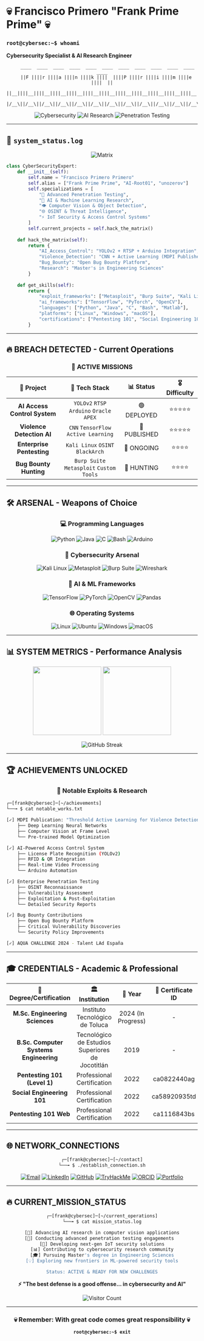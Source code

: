 # 💀 Francisco Primero "Frank Prime Prime" 💀
### `root@cybersec:~$ whoami`
**Cybersecurity Specialist & AI Research Engineer**

<div align="center">
  
```ascii
    ____  ____  ____  ____  ____  ____  ____  ____  ____  ____  ____  ____
   ||F ||||r ||||a ||||n ||||k ||||  ||||P ||||r ||||i ||||m ||||e ||||  ||
   ||__||||__||||__||||__||||__||||__||||__||||__||||__||||__||||__||||__||
   |/__\||/__\||/__\||/__\||/__\||/__\||/__\||/__\||/__\||/__\||/__\||/__\|
```

![Cybersecurity](https://img.shields.io/badge/Cybersecurity-Expert-red?style=for-the-badge&logo=kalilinux&logoColor=white)
![AI Research](https://img.shields.io/badge/AI%20Research-Advanced-blue?style=for-the-badge&logo=tensorflow&logoColor=white)
![Penetration Testing](https://img.shields.io/badge/Pentesting-Professional-green?style=for-the-badge&logo=metasploit&logoColor=white)

</div>

---

## 🚀 `system_status.log`

<div align="center">

![Matrix](https://readme-typing-svg.herokuapp.com?font=Fira+Code&size=22&duration=3000&pause=1000&color=00FF41&background=000000&center=true&vCenter=true&width=600&lines=Penetration+Testing+%7C+AI+Research;Machine+Learning+%7C+Vulnerability+Analysis;OSINT+%7C+Exploit+Development;Neural+Networks+%7C+Computer+Vision)

</div>

```python
class CyberSecurityExpert:
    def __init__(self):
        self.name = "Francisco Primero Primero"
        self.alias = ["Frank Prime Prime", "AI-Root01", "unozerov"]
        self.specializations = [
            "🔐 Advanced Penetration Testing",
            "🤖 AI & Machine Learning Research", 
            "👁️ Computer Vision & Object Detection",
            "🌐 OSINT & Threat Intelligence",
            "⚡ IoT Security & Access Control Systems"
        ]
        self.current_projects = self.hack_the_matrix()
        
    def hack_the_matrix(self):
        return {
            "AI_Access_Control": "YOLOv2 + RTSP + Arduino Integration",
            "Violence_Detection": "CNN + Active Learning (MDPI Published)",
            "Bug_Bounty": "Open Bug Bounty Platform",
            "Research": "Master's in Engineering Sciences"
        }
        
    def get_skills(self):
        return {
            "exploit_frameworks": ["Metasploit", "Burp Suite", "Kali Linux"],
            "ai_frameworks": ["TensorFlow", "PyTorch", "OpenCV"],
            "languages": ["Python", "Java", "C", "Bash", "Matlab"],
            "platforms": ["Linux", "Windows", "macOS"],
            "certifications": ["Pentesting 101", "Social Engineering 101"]
        }
```

---

## 🔥 **BREACH DETECTED** - Current Operations

<div align="center">

### 🎯 **ACTIVE MISSIONS**

</div>

| 🚨 **Project** | 🔧 **Tech Stack** | 📊 **Status** | 🎖️ **Difficulty** |
|:--------------:|:------------------:|:-------------:|:-----------------:|
| **AI Access Control System** | `YOLOv2` `RTSP` `Arduino` `Oracle APEX` | 🟢 DEPLOYED | ⭐⭐⭐⭐⭐ |
| **Violence Detection AI** | `CNN` `TensorFlow` `Active Learning` | 📄 PUBLISHED | ⭐⭐⭐⭐⭐ |
| **Enterprise Pentesting** | `Kali Linux` `OSINT` `BlackArch` | 🔄 ONGOING | ⭐⭐⭐⭐ |
| **Bug Bounty Hunting** | `Burp Suite` `Metasploit` `Custom Tools` | 🎯 HUNTING | ⭐⭐⭐⭐ |

---

## 🛠️ **ARSENAL** - Weapons of Choice

<div align="center">

### **💻 Programming Languages**
![Python](https://img.shields.io/badge/Python-3776AB?style=for-the-badge&logo=python&logoColor=white)
![Java](https://img.shields.io/badge/Java-ED8B00?style=for-the-badge&logo=java&logoColor=white)
![C](https://img.shields.io/badge/C-00599C?style=for-the-badge&logo=c&logoColor=white)
![Bash](https://img.shields.io/badge/Bash-4EAA25?style=for-the-badge&logo=gnu-bash&logoColor=white)
![Arduino](https://img.shields.io/badge/Arduino-00979D?style=for-the-badge&logo=arduino&logoColor=white)

### **🔐 Cybersecurity Arsenal**
![Kali Linux](https://img.shields.io/badge/Kali_Linux-557C94?style=for-the-badge&logo=kali-linux&logoColor=white)
![Metasploit](https://img.shields.io/badge/Metasploit-2596CD?style=for-the-badge&logo=metasploit&logoColor=white)
![Burp Suite](https://img.shields.io/badge/Burp_Suite-FF6633?style=for-the-badge&logo=burp-suite&logoColor=white)
![Wireshark](https://img.shields.io/badge/Wireshark-1679A7?style=for-the-badge&logo=wireshark&logoColor=white)

### **🤖 AI & ML Frameworks**
![TensorFlow](https://img.shields.io/badge/TensorFlow-FF6F00?style=for-the-badge&logo=tensorflow&logoColor=white)
![PyTorch](https://img.shields.io/badge/PyTorch-EE4C2C?style=for-the-badge&logo=pytorch&logoColor=white)
![OpenCV](https://img.shields.io/badge/OpenCV-27338e?style=for-the-badge&logo=opencv&logoColor=white)
![Pandas](https://img.shields.io/badge/Pandas-2C2D72?style=for-the-badge&logo=pandas&logoColor=white)

### **🌐 Operating Systems**
![Linux](https://img.shields.io/badge/Linux-FCC624?style=for-the-badge&logo=linux&logoColor=black)
![Ubuntu](https://img.shields.io/badge/Ubuntu-E95420?style=for-the-badge&logo=ubuntu&logoColor=white)
![Windows](https://img.shields.io/badge/Windows-0078D6?style=for-the-badge&logo=windows&logoColor=white)
![macOS](https://img.shields.io/badge/macOS-000000?style=for-the-badge&logo=apple&logoColor=white)

</div>

---

## 📊 **SYSTEM METRICS** - Performance Analysis

<div align="center">

<img height="180em" src="https://github-readme-stats-sigma-five.vercel.app/api?username=AI-Root01&show_icons=true&theme=radical&include_all_commits=true&count_private=true&hide_border=true&bg_color=0d1117&title_color=ff6b6b&text_color=ffffff&icon_color=ff6b6b"/>

<img height="180em" src="https://github-readme-stats.vercel.app/api/top-langs/?username=AI-Root01&layout=compact&langs_count=8&theme=radical&hide_border=true&bg_color=0d1117&title_color=ff6b6b&text_color=ffffff"/>

</div>

<div align="center">

![GitHub Streak](https://github-readme-streak-stats.herokuapp.com/?user=AI-Root01&theme=radical&hide_border=true&background=0d1117)

</div>

---

## 🏆 **ACHIEVEMENTS UNLOCKED**

<div align="center">

### 🎯 **Notable Exploits & Research**

</div>

```bash
┌─[frank@cybersec]─[~/achievements]
└──╼ $ cat notable_works.txt

[✓] MDPI Publication: "Threshold Active Learning for Violence Detection"
    ├── Deep Learning Neural Networks
    ├── Computer Vision at Frame Level
    └── Pre-trained Model Optimization

[✓] AI-Powered Access Control System
    ├── License Plate Recognition (YOLOv2)
    ├── RFID & QR Integration
    ├── Real-time Video Processing
    └── Arduino Automation

[✓] Enterprise Penetration Testing
    ├── OSINT Reconnaissance
    ├── Vulnerability Assessment
    ├── Exploitation & Post-Exploitation
    └── Detailed Security Reports

[✓] Bug Bounty Contributions
    ├── Open Bug Bounty Platform
    ├── Critical Vulnerability Discoveries
    └── Security Policy Improvements

[✓] AQUA CHALLENGE 2024 - Talent LAd España
```

---

## 🎓 **CREDENTIALS** - Academic & Professional

<div align="center">

| 🎯 **Degree/Certification** | 🏛️ **Institution** | 📅 **Year** | 🔢 **Certificate ID** |
|:---------------------------:|:-------------------:|:-----------:|:---------------------:|
| **M.Sc. Engineering Sciences** | Instituto Tecnológico de Toluca | 2024 (In Progress) | - |
| **B.Sc. Computer Systems Engineering** | Tecnológico de Estudios Superiores de Jocotitlán | 2019 | - |
| **Pentesting 101 (Level 1)** | Professional Certification | 2022 | ca0822440ag |
| **Social Engineering 101** | Professional Certification | 2022 | ca58920935td |
| **Pentesting 101 Web** | Professional Certification | 2022 | ca1116843bs |

</div>

---

## 🌐 **NETWORK_CONNECTIONS**

<div align="center">

```bash
┌─[frank@cybersec]─[~/contact]
└──╼ $ ./establish_connection.sh
```

[![Email](https://img.shields.io/badge/ProtonMail-8B89CC?style=for-the-badge&logo=protonmail&logoColor=white)](mailto:frank_primero@protonmail.com)
[![LinkedIn](https://img.shields.io/badge/LinkedIn-0077B5?style=for-the-badge&logo=linkedin&logoColor=white)](https://linkedin.com/in/francisco-primero)
[![GitHub](https://img.shields.io/badge/GitHub-100000?style=for-the-badge&logo=github&logoColor=white)](https://github.com/AI-Root01)
[![TryHackMe](https://img.shields.io/badge/TryHackMe-212C42?style=for-the-badge&logo=tryhackme&logoColor=white)](https://tryhackme.com/p/unozerov)
[![ORCID](https://img.shields.io/badge/ORCID-A6CE39?style=for-the-badge&logo=orcid&logoColor=white)](https://orcid.org/0009-0006-1988-0038)
[![Portfolio](https://img.shields.io/badge/Portfolio-FF5722?style=for-the-badge&logo=github-pages&logoColor=white)](https://frank-prime-prime.github.io/)

</div>

---

## 🔥 **CURRENT_MISSION_STATUS**

<div align="center">

```bash
┌─[frank@cybersec]─[~/current_operations]
└──╼ $ cat mission_status.log

[🎯] Advancing AI research in computer vision applications
[🔐] Conducting advanced penetration testing engagements  
[🤖] Developing next-gen IoT security solutions
[📊] Contributing to cybersecurity research community
[🎓] Pursuing Master's degree in Engineering Sciences
[💡] Exploring new frontiers in ML-powered security tools

Status: ACTIVE & READY FOR NEW CHALLENGES
```

**⚡ "The best defense is a good offense... in cybersecurity and AI"**

![Visitor Count](https://profile-counter.glitch.me/AI-Root01/count.svg)

</div>

---

<div align="center">

### 💀 **Remember: With great code comes great responsibility** 💀

**`root@cybersec:~$ exit`**

</div>
